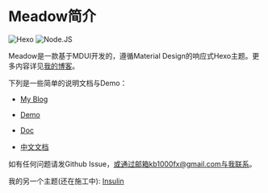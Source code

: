 # Meadow简介

![Hexo](https://img.shields.io/badge/Hexo-3.0+-blue) 
![Node.JS](https://img.shields.io/badge/node.js-6.0-brightgreen)

Meadow是一款基于MDUI开发的，遵循Material Design的响应式Hexo主题。更多内容详见[我的博客](https://garybear.cn/)。

下列是一些简单的说明文档与Demo：

+ [My Blog](https://kb1000fx.github.io/)

+ [Demo](https://kb1000fx.github.io/hexo-theme-meadow/)

+ [Doc](https://kb1000fx.github.io/hexo-theme-meadow/doc/en)
  
+ [中文文档](https://kb1000fx.github.io/hexo-theme-meadow/doc/)

如有任何问题请发Github Issue，或通过邮箱kb1000fx@gmail.com与我联系。

我的另一个主题(还在施工中): [Insulin](https://github.com/kb1000fx/hexo-theme-insulin)